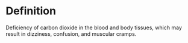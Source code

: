 # Definition

Deficiency of carbon dioxide in the blood and body tissues, which may
result in dizziness, confusion, and muscular cramps.
